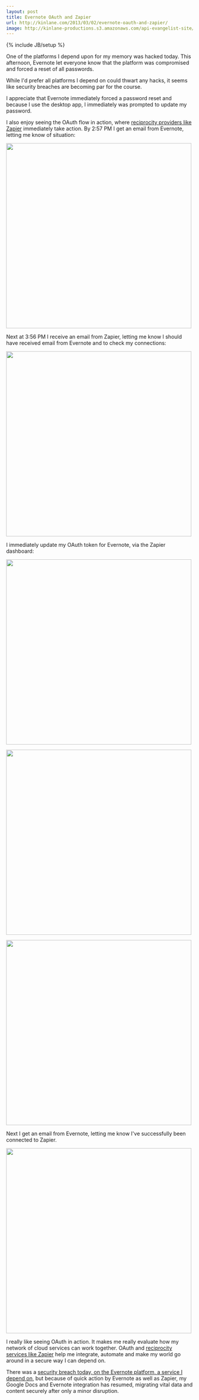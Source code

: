 ```yaml
---
layout: post
title: Evernote OAuth and Zapier
url: http://kinlane.com/2013/03/02/evernote-oauth-and-zapier/
image: http://kinlane-productions.s3.amazonaws.com/api-evangelist-site/blog/evernote-hacked-03-2013.png
---
```

{% include JB/setup %}
<p>
     One of the platforms I depend upon for my memory was hacked today. This afternoon, Evernote let everyone know that the platform was compromised and forced a reset of all passwords.
</p>
<p>
     While I'd prefer all platforms I depend on could thwart any hacks, it seems like security breaches are becoming par for the course.
</p>
<p>
     I appreciate that Evernote immediately forced a password reset and because I use the desktop app, I immediately was prompted to update my password.  
</p>
<p>
     I also enjoy seeing the OAuth flow in action, where <a href="http://apievangelist.com/trends/reciprocity.php">reciprocity providers like Zapier</a> immediately take action.  By 2:57 PM I get an email from Evernote, letting me know of situation:
</p>
<p>
     <img class="c1" src="https://s3.amazonaws.com/kinlane-productions/api-evangelist/evernote/evernote-hacked-03-2013.png" alt="" width="500" />
</p>
<p>
     Next at 3:56 PM I receive an email from Zapier, letting me know I should have received email from Evernote and to check my connections:
</p>
<p>
     <img class="c1" src="https://s3.amazonaws.com/kinlane-productions/api-evangelist/evernote/zapier-evernote-email.png" alt="" width="500" />
</p>
<p>
     I immediately update my OAuth token for Evernote, via the Zapier dashboard:
</p>
<p>
     <img class="c1" src="https://s3.amazonaws.com/kinlane-productions/api-evangelist/evernote/zapier-evernote-token-failed.png" alt="" width="500" />
</p>
<p>
     <img class="c1" src="https://s3.amazonaws.com/kinlane-productions/api-evangelist/evernote/zapier-evernote-login.png" alt="" width="500" />
</p>
<p>
     <img class="c1" src="https://s3.amazonaws.com/kinlane-productions/api-evangelist/evernote/zapier-oauth-evernote.png" alt="" width="500" />
</p>
<p>
     Next I get an email from Evernote, letting me know I've successfully been connected to Zapier.
</p>
<p>
     <img class="c1" src="https://s3.amazonaws.com/kinlane-productions/api-evangelist/evernote/zapier-evernote-auth-email.png" alt="" width="500" />
</p>
<p>
     I really like seeing OAuth in action. It makes me really evaluate how my network of cloud services can work together. OAuth and <a href="http://apievangelist.com/trends/reciprocity.php">reciprocity services like Zapier</a> help me integrate, automate and make my world go around in a secure way I can depend on.
</p>
<p>
     There was a <a href="http://evernote.com/corp/news/password_reset.php">security breach today, on the Evernote platform, a service I depend on</a>, but because of quick action by Evernote as well as Zapier, my Google Docs and Evernote integration has resumed, migrating vital data and content securely after only a minor disruption.
</p>